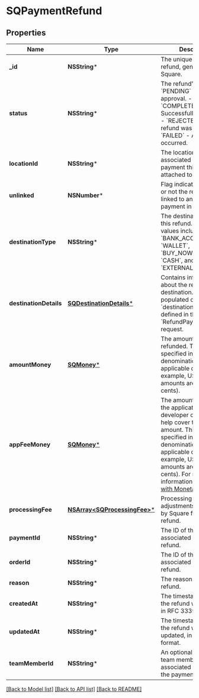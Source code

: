 # SQPaymentRefund

## Properties
Name | Type | Description | Notes
------------ | ------------- | ------------- | -------------
**_id** | **NSString*** | The unique ID for this refund, generated by Square. | 
**status** | **NSString*** | The refund&#39;s status: - &#x60;PENDING&#x60; - Awaiting approval. - &#x60;COMPLETED&#x60; - Successfully completed. - &#x60;REJECTED&#x60; - The refund was rejected. - &#x60;FAILED&#x60; - An error occurred. | [optional] 
**locationId** | **NSString*** | The location ID associated with the payment this refund is attached to. | [optional] 
**unlinked** | **NSNumber*** | Flag indicating whether or not the refund is linked to an existing payment in Square. | [optional] 
**destinationType** | **NSString*** | The destination type for this refund.  Current values include &#x60;CARD&#x60;, &#x60;BANK_ACCOUNT&#x60;, &#x60;WALLET&#x60;, &#x60;BUY_NOW_PAY_LATER&#x60;, &#x60;CASH&#x60;, and &#x60;EXTERNAL&#x60;. | [optional] 
**destinationDetails** | [**SQDestinationDetails***](SQDestinationDetails.md) | Contains information about the refund destination. This field is populated only if &#x60;destination_id&#x60; is defined in the &#x60;RefundPayment&#x60; request. | [optional] 
**amountMoney** | [**SQMoney***](SQMoney.md) | The amount of money refunded. This amount is specified in the smallest denomination of the applicable currency (for example, US dollar amounts are specified in cents). | 
**appFeeMoney** | [**SQMoney***](SQMoney.md) | The amount of money the application developer contributed to help cover the refunded amount. This amount is specified in the smallest denomination of the applicable currency (for example, US dollar amounts are specified in cents). For more information, see [Working with Monetary Amounts](https://developer.squareup.com/docs/build-basics/working-with-monetary-amounts). | [optional] 
**processingFee** | [**NSArray&lt;SQProcessingFee&gt;***](SQProcessingFee.md) | Processing fees and fee adjustments assessed by Square for this refund. | [optional] 
**paymentId** | **NSString*** | The ID of the payment associated with this refund. | [optional] 
**orderId** | **NSString*** | The ID of the order associated with the refund. | [optional] 
**reason** | **NSString*** | The reason for the refund. | [optional] 
**createdAt** | **NSString*** | The timestamp of when the refund was created, in RFC 3339 format. | [optional] 
**updatedAt** | **NSString*** | The timestamp of when the refund was last updated, in RFC 3339 format. | [optional] 
**teamMemberId** | **NSString*** | An optional ID of the team member associated with taking the payment. | [optional] 

[[Back to Model list]](../README.md#documentation-for-models) [[Back to API list]](../README.md#documentation-for-api-endpoints) [[Back to README]](../README.md)


